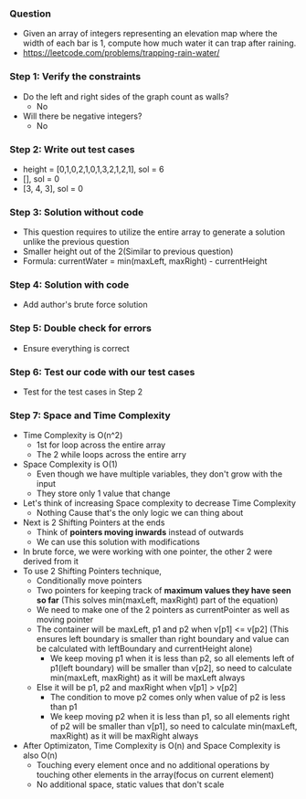 ### Question

* Given an array of integers representing an elevation map where the width of each bar is 1, compute how much water it can trap after raining.
* https://leetcode.com/problems/trapping-rain-water/

### Step 1: Verify the constraints

* Do the left and right sides of the graph count as walls?
  * No
* Will there be negative integers?
  * No

### Step 2: Write out test cases

* height = [0,1,0,2,1,0,1,3,2,1,2,1], sol = 6
* [], sol = 0
* [3, 4, 3], sol = 0

### Step 3: Solution without code

* This question requires to utilize the entire array to generate a solution unlike the previous question
* Smaller height out of the 2(Similar to previous question)
* Formula: currentWater = min(maxLeft, maxRight) - currentHeight

### Step 4: Solution with code

* Add author's brute force solution

### Step 5: Double check for errors

* Ensure everything is correct

### Step 6: Test our code with our test cases

* Test for the test cases in Step 2

### Step 7: Space and Time Complexity

* Time Complexity is O(n^2)
  * 1st for loop across the entire array
  * The 2 while loops across the entire arry
* Space Complexity is O(1)
  * Even though we have multiple variables, they don't grow with the input
  * They store only 1 value that change
* Let's think of increasing Space complexity to decrease Time Complexity
  * Nothing Cause that's the only logic we can thing about
* Next is 2 Shifting Pointers at the ends
  * Think of **pointers moving inwards** instead of outwards
  * We can use this solution with modifications
* In brute force, we were working with one pointer, the other 2 were derived from it
* To use 2 Shifting Pointers technique,
  * Conditionally move pointers
  * Two pointers for keeping track of **maximum values they have seen so far** (This solves min(maxLeft, maxRight) part of the equation)
  * We need to make one of the 2 pointers as currentPointer as well as moving pointer
  * The container will be maxLeft, p1 and p2 when v[p1] <= v[p2] (This ensures left boundary is smaller than right boundary and value can be calculated with leftBoundary and currentHeight alone)
    * We keep moving p1 when it is less than p2, so all elements left of p1(left boundary) will be smaller than v[p2], so need to calculate min(maxLeft, maxRight) as it will be maxLeft always
  * Else it will be p1, p2 and maxRight when v[p1] > v[p2]
    * The condition to move p2 comes only when value of p2 is less than p1
    * We keep moving p2 when it is less than p1, so all elements right of p2 will be smaller than v[p1], so need to calculate min(maxLeft, maxRight) as it will be maxRight always
* After Optimizaton, Time Complexity is O(n) and Space Complexity is also O(n)
  * Touching every element once and no additional operations by touching other elements in the array(focus on current element)
  * No additional space, static values that don't scale